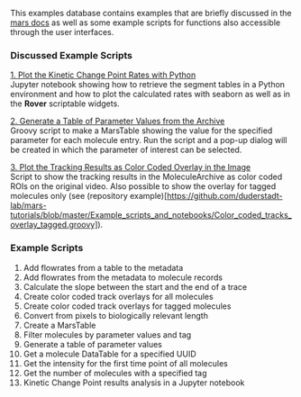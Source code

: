 This examples database contains examples that are briefly discussed in the [mars docs]() as well as some example scripts for functions also accessible through the user interfaces.

### Discussed Example Scripts
[1. Plot the Kinetic Change Point Rates with Python](https://github.com/duderstadt-lab/mars-tutorials/blob/master/Example_scripts_and_notebooks/KCP_widget_and_jupyter_plot.ipynb)  
Jupyter notebook showing how to retrieve the segment tables in a Python environment and how to plot the calculated rates with seaborn as well as in the **Rover** scriptable widgets.

[2. Generate a Table of Parameter Values from the Archive](https://github.com/duderstadt-lab/mars-tutorials/blob/master/Example_scripts_and_notebooks/Generate_a_table_of_parameter_values.groovy)  
Groovy script to make a MarsTable showing the value for the specified parameter for each molecule entry. Run the script and a pop-up dialog will be created in which the parameter of interest can be selected.

[3. Plot the Tracking Results as Color Coded Overlay in the Image](https://github.com/duderstadt-lab/mars-tutorials/blob/master/Example_scripts_and_notebooks/Color_coded_tracks_overlay)  
Script to show the tracking results in the MoleculeArchive as color coded ROIs on the original video. Also possible to show the overlay for tagged molecules only (see (repository example)[https://github.com/duderstadt-lab/mars-tutorials/blob/master/Example_scripts_and_notebooks/Color_coded_tracks_overlay_tagged.groovy]).


### Example Scripts
1. Add flowrates from a table to the metadata
2. Add flowrates from the metadata to molecule records
3. Calculate the slope between the start and the end of a trace
4. Create color coded track overlays for all molecules
5. Create color coded track overlays for tagged molecules
6. Convert from pixels to biologically relevant length
7. Create a MarsTable
8. Filter molecules by parameter values and tag
9. Generate a table of parameter values
10. Get a molecule DataTable for a specified UUID
11. Get the intensity for the first time point of all molecules
12. Get the number of molecules with a specified tag
13. Kinetic Change Point results analysis in a Jupyter notebook
